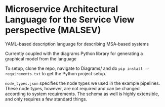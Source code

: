# Microservice Architectural Language for the Service View perspective (MALSEV)

YAML-based description language for describing MSA-based systems

Currently coupled with the diagrams Python library for generating a graphical model from the language

To setup, clone the repo, navigate to Diagrams/ and do ```pip install -r requirements.txt``` to get the Python project setup.

``node_types.json`` specifies the node types we used in the example pipelines. These node types, however, are not required and can be changed according to system requirements. The schema as well is highly extensible, and only requires a few standard things.
